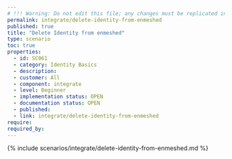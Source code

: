 ```yaml
---
# !!! Warning: Do not edit this file; any changes must be replicated in Excel !!!
permalink: integrate/delete-identity-from-enmeshed
published: true
title: "Delete Identity from enmeshed"
type: scenario
toc: true
properties:
  - id: SC061
  - category: Identity Basics
  - description:
  - customer: All
  - component: integrate
  - level: Beginner
  - implementation status: OPEN
  - documentation status: OPEN
  - published:
  - link: integrate/delete-identity-from-enmeshed
require:
required_by:
---
```


{% include scenarios/integrate/delete-identity-from-enmeshed.md %}
